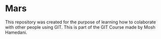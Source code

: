 # Mars
This repository was created for the purpose of learning how to colaborate with other people using GIT. This is part of the GIT Course made by Mosh Hamedani.
